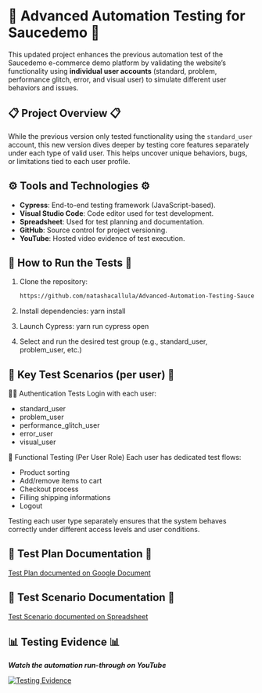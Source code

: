 # 🌟 **Advanced Automation Testing for Saucedemo** 🌟

This updated project enhances the previous automation test of the Saucedemo e-commerce demo platform by validating the website’s functionality using **individual user accounts** (standard, problem, performance glitch, error, and visual user) to simulate different user behaviors and issues.

## 📋 **Project Overview** 📋

While the previous version only tested functionality using the `standard_user` account, this new version dives deeper by testing core features separately under each type of valid user. This helps uncover unique behaviors, bugs, or limitations tied to each user profile.

## ⚙️ **Tools and Technologies** ⚙️
- **Cypress**: End-to-end testing framework (JavaScript-based).
- **Visual Studio Code**: Code editor used for test development.
- **Spreadsheet**: Used for test planning and documentation.
- **GitHub**: Source control for project versioning.
- **YouTube**: Hosted video evidence of test execution.

## 🚀 **How to Run the Tests** 🚀
1. Clone the repository:

   ```bash
   https://github.com/natashacallula/Advanced-Automation-Testing-Saucedemo
2. Install dependencies: yarn install
3. Launch Cypress: yarn run cypress open
4. Select and run the desired test group (e.g., standard_user, problem_user, etc.)

## 🧪 **Key Test Scenarios (per user)** 🧪
🧑‍💼 Authentication Tests
Login with each user:
   - standard_user
   - problem_user
   - performance_glitch_user
   - error_user
   - visual_user
     
🛒 Functional Testing (Per User Role)
Each user has dedicated test flows:
- Product sorting
- Add/remove items to cart
- Checkout process
- Filling shipping informations
- Logout

Testing each user type separately ensures that the system behaves correctly under different access levels and user conditions.

## 📄 **Test Plan Documentation** 📄
  [Test Plan documented on Google Document](https://docs.google.com/document/d/1zBmVjJvIW17-U6QTMFy7qCXKVVHix6I3/edit?usp=sharing&ouid=100639890315581854970&rtpof=true&sd=true)

## 📄 **Test Scenario Documentation** 📄
  [Test Scenario documented on Spreadsheet](https://docs.google.com/spreadsheets/d/1XI9BbrBrG3_k5f7qBq3_p8uTzB1vGkT8mXo9e61RnfE/edit?usp=sharing)

## 📊 **Testing Evidence** 📊
***Watch the automation run-through on YouTube***

[![Testing Evidence](https://img.youtube.com/vi/joFs1QI4HTU/0.jpg)](https://www.youtube.com/watch?v=L7t6LzmR1Sk)
